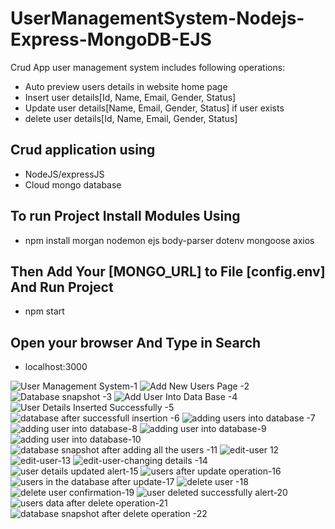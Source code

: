 # UserManagementSystem-Nodejs-Express-MongoDB-EJS
Crud App user management system includes following operations:

* Auto preview users details in website home page
* Insert user details[Id, Name, Email, Gender, Status]
* Update user details[Name, Email, Gender, Status] if user exists
* delete user details[Id, Name, Email, Gender, Status]

## Crud application using
* NodeJS/expressJS
* Cloud mongo database


## To run Project Install Modules Using
* npm install morgan nodemon ejs body-parser dotenv mongoose axios

## Then Add Your [MONGO_URL] to File [config.env] And Run Project
* npm start 
## Open your browser And Type in Search
* localhost:3000


![User Management System-1](https://github.com/SuryaMahesh789/UserManagementSystem-Nodejs-Express-MongoDB-EJS/assets/101471548/cbb09d12-079a-4b4a-bf71-840553a53965)
![Add New Users Page -2](https://github.com/SuryaMahesh789/UserManagementSystem-Nodejs-Express-MongoDB-EJS/assets/101471548/a4405edd-131f-4490-9963-8f0a3d145989)
![Database snapshot -3](https://github.com/SuryaMahesh789/UserManagementSystem-Nodejs-Express-MongoDB-EJS/assets/101471548/a06bee1b-cda0-4dcf-9e7d-0ad8770de636)
![Add User Into Data Base -4](https://github.com/SuryaMahesh789/UserManagementSystem-Nodejs-Express-MongoDB-EJS/assets/101471548/b24caf8e-bfb9-4936-9cfc-00b30b3ed2a5)
![User Details Inserted Successfully -5](https://github.com/SuryaMahesh789/UserManagementSystem-Nodejs-Express-MongoDB-EJS/assets/101471548/6a9a0109-08f2-4973-8b13-a464c41d1873)
![database after successfull insertion -6](https://github.com/SuryaMahesh789/UserManagementSystem-Nodejs-Express-MongoDB-EJS/assets/101471548/563a7343-06bf-4a69-9ee1-2a642535c43c)
![adding users into database -7](https://github.com/SuryaMahesh789/UserManagementSystem-Nodejs-Express-MongoDB-EJS/assets/101471548/78cc4d8f-93de-476e-a93a-79fd1cea3dae)
![adding user into database-8](https://github.com/SuryaMahesh789/UserManagementSystem-Nodejs-Express-MongoDB-EJS/assets/101471548/38a4d9a4-1769-485d-8d4d-5868ab4dfac1)
![adding user into database-9](https://github.com/SuryaMahesh789/UserManagementSystem-Nodejs-Express-MongoDB-EJS/assets/101471548/aecb2b8d-0d8a-462d-929d-0de2eb01919e)
![adding user into database-10](https://github.com/SuryaMahesh789/UserManagementSystem-Nodejs-Express-MongoDB-EJS/assets/101471548/dfcd2d05-30ec-43f4-98e2-abc18c84ef87)
![database snapshot after adding all the users -11](https://github.com/SuryaMahesh789/UserManagementSystem-Nodejs-Express-MongoDB-EJS/assets/101471548/a4cfffca-3f9c-4161-b1f6-815b9e46220a)
![edit-user 12](https://github.com/SuryaMahesh789/UserManagementSystem-Nodejs-Express-MongoDB-EJS/assets/101471548/3104c8d3-9bf1-4eca-b890-f44cdf340cc7)
![edit-user-13](https://github.com/SuryaMahesh789/UserManagementSystem-Nodejs-Express-MongoDB-EJS/assets/101471548/211d3989-7628-4a86-ac02-f7198f96ab4e)
![edit-user-changing details -14](https://github.com/SuryaMahesh789/UserManagementSystem-Nodejs-Express-MongoDB-EJS/assets/101471548/5d6a3017-ba9e-4603-82ee-835644b5899c)
![user details updated alert-15](https://github.com/SuryaMahesh789/UserManagementSystem-Nodejs-Express-MongoDB-EJS/assets/101471548/a85f0f48-37af-4305-bbb9-b38ab2d374c0)
![users after update operation-16](https://github.com/SuryaMahesh789/UserManagementSystem-Nodejs-Express-MongoDB-EJS/assets/101471548/c16f5d7a-0119-4465-b291-1af316077c0d)
![users in the database after update-17](https://github.com/SuryaMahesh789/UserManagementSystem-Nodejs-Express-MongoDB-EJS/assets/101471548/ce75f72d-9c71-4223-a0bd-780f3df22f40)
![delete user -18](https://github.com/SuryaMahesh789/UserManagementSystem-Nodejs-Express-MongoDB-EJS/assets/101471548/abbacc6a-7d59-4f40-95fc-fa6b8cfdda72)
![delete user confirmation-19](https://github.com/SuryaMahesh789/UserManagementSystem-Nodejs-Express-MongoDB-EJS/assets/101471548/6ba53b25-c672-4ea6-acf9-f48908a83b76)
![user deleted successfully alert-20](https://github.com/SuryaMahesh789/UserManagementSystem-Nodejs-Express-MongoDB-EJS/assets/101471548/37534a17-37a5-417d-a05b-a857d5152c9c)
![users data after delete operation-21](https://github.com/SuryaMahesh789/UserManagementSystem-Nodejs-Express-MongoDB-EJS/assets/101471548/68c7e4d5-ee98-4c0b-93bc-1392e4e1f11e)
![database snapshot after delete operation -22](https://github.com/SuryaMahesh789/UserManagementSystem-Nodejs-Express-MongoDB-EJS/assets/101471548/228a5c00-031b-4ea9-877a-9bab7cbee174)

